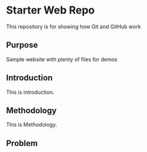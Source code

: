 # Starter Web Repo

This repository is for showing how Git and GitHub work

## Purpose

Sample website with plenty of files for demos
## Introduction

This is introduction.

## Methodology

This is Methodology.

## Problem
